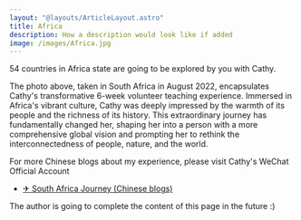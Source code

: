```yaml
---
layout: "@layouts/ArticleLayout.astro"
title: Africa
description: How a description would look like if added
image: /images/Africa.jpg
---
```

54 countries in Africa state are going to be explored by you with Cathy.

The photo above, taken in South Africa in August 2022, encapsulates Cathy's transformative 6-week volunteer teaching experience. Immersed in Africa's vibrant culture, Cathy was deeply impressed by the warmth of its people and the richness of its history. This extraordinary journey has fundamentally changed her, shaping her into a person with a more comprehensive global vision and prompting her to rethink the interconnectedness of people, nature, and the world.

For more Chinese blogs about my experience, please visit Cathy's WeChat Official Account
<ul class="timeline-list">
                <li>
                    <a
                        href="https://mp.weixin.qq.com/mp/profile_ext?action=home&__biz=Mzg4NTc2OTg4OQ==&scene=124#wechat_redirect"
                        class="timeline-link"
                    >
                        <span class="bullet-point">&#9992;</span>
                        South Africa Journey (Chinese blogs)
                    </a>
                </li>
                </ul>

The author is going to complete the content of this page in the future :)